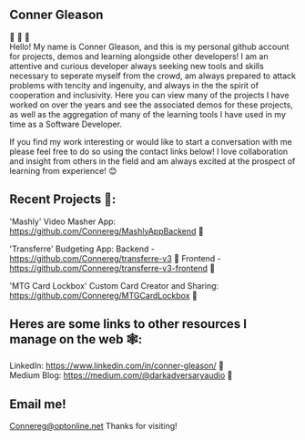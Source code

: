 ## Conner Gleason
💾 📢 💾 
<br/>
Hello! My name is Conner Gleason, and this is my personal github account for projects, demos and learning alongside other developers! I am an attentive and curious developer always seeking new tools and skills necessary to seperate myself from the crowd, am always prepared to attack problems with tencity and ingenuity, and always in the the spirit of cooperation and inclusivity. Here you can view many of the projects I have worked on over the years and see the associated demos for these projects, as well as the aggregation of many of the learning tools I have used in my time as a Software Developer.

If you find my work interesting or would like to start a conversation with me please feel free to do so using the contact links below! I love collaboration and insight from others in the field and am always excited at the prospect of learning from experience! 😊

## Recent Projects 💾:
'Mashly' Video Masher App: https://github.com/Connereg/MashlyAppBackend 🔗

'Transferre' Budgeting App:
Backend - https://github.com/Connereg/transferre-v3 🔗 Frontend - https://github.com/Connereg/transferre-v3-frontend 🔗

'MTG Card Lockbox' Custom Card Creator and Sharing: https://github.com/Connereg/MTGCardLockbox 🔗

## Heres are some links to other resources I manage on the web 🕸️:
LinkedIn: https://www.linkedin.com/in/conner-gleason/ 🔗
<br/>
Medium Blog: https://medium.com/@darkadversaryaudio 🔗

## Email me!
Connereg@optonline.net
Thanks for visiting!
